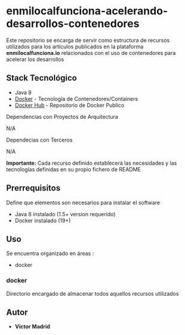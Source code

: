 # enmilocalfunciona-acelerando-desarrollos-contenedores

Este repositorio se encarga de servir como estructura de recursos utilizados para los artículos publicados en la plataforma **enmilocalfunciona.io** relacionados con el uso de contenedores para acelerar los desarrollos





## Stack Tecnológico

* Java 8
* [Docker](https://www.docker.com/) - Tecnología de Contenedores/Containers
* [Docker Hub](https://hub.docker.com/) - Repositorio de Docker Publico

Dependencias con Proyectos de Arquitectura

N/A

Dependecias con Terceros

N/A

**Importante:** Cada recurso definido establecerá las necesidades y las tecnologías definidas en su propio fichero de README





## Prerrequisitos

Define que elementos son necesarios para instalar el software

* Java 8 instalado (1.5+ version requerido)
* Docker instalado (19+)





## Uso


Se encuentra organizado en áreas :

* docker


### docker

Directorio encargado de almacenar todos aquellos recursos utilizados





## Autor

* **Víctor Madrid**
